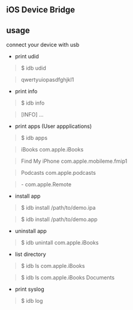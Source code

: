 iOS Device Bridge
--------

## usage

connect your device with usb

* print udid

>  $ idb udid

> qwertyuiopasdfghjkl1

* print info

> $ idb info

> [INFO]
...

* print apps (User appplications)

> $ idb apps

> iBooks                  com.apple.iBooks

> Find My iPhone          com.apple.mobileme.fmip1

> Podcasts                com.apple.podcasts

> \-                      com.apple.Remote

* install app

> $ idb install /path/to/demo.ipa

> $ idb install /path/to/demo.app

* uninstall app

> $ idb unintall com.apple.iBooks

* list directory

> $ idb ls com.apple.iBooks 

> $ idb ls com.apple.iBooks Documents

* print syslog

> $ idb log

